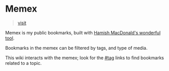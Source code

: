 # Memex

> [visit](https://dotcli.github.io/memex/)

Memex is my public bookmarks, built with [Hamish MacDonald's wonderful tool](https://github.com/kormyen/memex).

Bookmarks in the memex can be filtered by tags, and type of media.

This wiki interacts with the memex; look for the [\#tag](https://dotcli.github.io/memex/#tag-philosophy) links to find bookmarks related to a topic.
